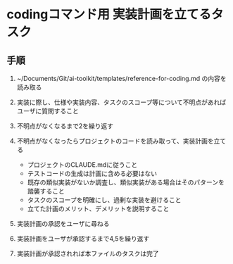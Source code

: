 # codingコマンド用 実装計画を立てるタスク

## 手順
1. ~/Documents/Git/ai-toolkit/templates/reference-for-coding.md の内容を読み取る

2. 実装に際し、仕様や実装内容、タスクのスコープ等について不明点があればユーザに質問すること

3. 不明点がなくなるまで2を繰り返す

4. 不明点がなくなったらプロジェクトのコードを読み取って、実装計画を立てる
    - プロジェクトのCLAUDE.mdに従うこと
    - テストコードの生成は計画に含める必要はない
    - 既存の類似実装がないか調査し、類似実装がある場合はそのパターンを踏襲すること
    - タスクのスコープを明確にし、過剰な実装を避けること
    - 立てた計画のメリット、デメリットを説明すること

5. 実装計画の承認をユーザに尋ねる

6. 実装計画をユーザが承認するまで4,5を繰り返す

7. 実装計画が承認されれば本ファイルのタスクは完了
